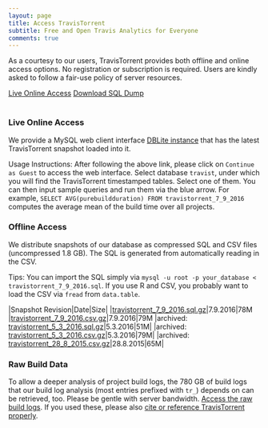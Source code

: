 ```yaml
---
layout: page
title: Access TravisTorrent
subtitle: Free and Open Travis Analytics for Everyone
comments: true
---
```


As a courtesy to our users, TravisTorrent provides both offline and online
access options. No registration or subscription is required. Users are kindly asked to follow a fair-use policy of server resources.

<div class="get-started-wrap"><a class="btn btn-success btn-lg get-started-btn" href="/dblite/">Live Online Access</a> <a class="btn btn-success btn-lg get-started-btn" href="/dumps/travistorrent_7_9_2016.sql.gz">Download SQL Dump</a></div>
<br>

### Live Online Access
We provide a MySQL web client interface [DBLite instance](/dblite/) that
has the latest TravisTorrent snapshot loaded into it.

Usage Instructions: After following the above link, please click on `Continue
as Guest` to access the web interface.  Select database `travist`, under which
you will find the TravisTorrent timestamped tables. Select one of them. You can
then input sample queries and run them via the blue arrow.  For example,
``SELECT AVG(purebuildduration) FROM travistorrent_7_9_2016`` computes the
average mean of the build time over all projects.

### Offline Access
We distribute snapshots of our database as compressed SQL and CSV files (uncompressed 1.8 GB). The SQL is generated from automatically reading in the CSV.

Tips: You can import the SQL simply via `mysql -u root -p your_database < travistorrent_7_9_2016.sql`. If you use R and CSV, you probably want to load the CSV via `fread` from `data.table`.

|Snapshot Revision|Date|Size|
|[travistorrent_7_9_2016.sql.gz](/dumps/travistorrent_7_9_2016.sql.gz)|7.9.2016|78M
|[travistorrent_7_9_2016.csv.gz](/dumps/travistorrent_7_9_2016.csv.gz)|7.9.2016|79M
|archived: [travistorrent_5_3_2016.sql.gz](/dumps/travistorrent_5_3_2016.sql.gz)|5.3.2016|51M|
|archived: [travistorrent_5_3_2016.csv.gz](/dumps/travistorrent_5_3_2016.csv.gz)|5.3.2016|79M|
|archived: [travistorrent_28_8_2015.csv.gz](/dumps/travistorrent_28_8_2015.csv.gz)|28.8.2015|65M|

### Raw Build Data
To allow a deeper analysis of project build logs, the 780 GB of build logs that our build log analysis (most entries prefixed with `tr_`) depends on can be retrieved, too. Please be gentle with server bandwidth. [Access the raw build logs](/buildlogs). If you used these, please also [cite or reference TravisTorrent properly](/#cite).
